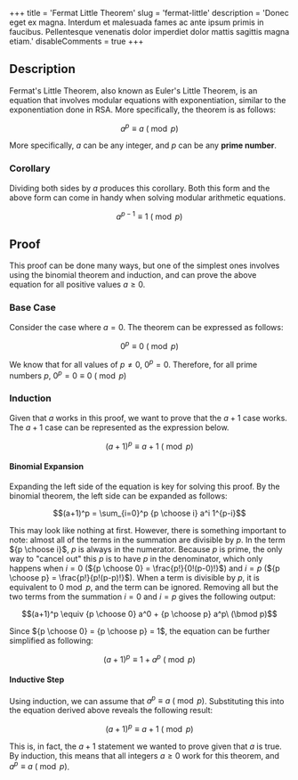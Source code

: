 +++
title = 'Fermat Little Theorem'
slug = 'fermat-little'
description = 'Donec eget ex magna. Interdum et malesuada fames ac ante ipsum primis in faucibus. Pellentesque venenatis dolor imperdiet dolor mattis sagittis magna etiam.'
disableComments = true
+++

## Description

Fermat's Little Theorem, also known as Euler's Little Theorem, is an equation that involves modular equations with exponentiation, similar to the exponentiation done in RSA. More specifically, the theorem is as follows:

$$a^p \equiv a\ (\bmod p)$$

More specifically, $a$ can be any integer, and $p$ can be any **prime number**.

### Corollary

Dividing both sides by $a$ produces this corollary. Both this form and the above form can come in handy when solving modular arithmetic equations.

$$a^{p-1} \equiv 1\ (\bmod p)$$

## Proof

This proof can be done many ways, but one of the simplest ones involves using the binomial theorem and induction, and can prove the above equation for all positive values $a \geq 0$.

### Base Case

Consider the case where $a = 0$. The theorem can be expressed as follows:

$$0^{p} \equiv 0\ (\bmod p)$$

We know that for all values of $p \neq 0$, $0^p = 0$. Therefore, for all prime numbers $p$, $0^p = 0 \equiv 0\ (\bmod p)$

### Induction

Given that $a$ works in this proof, we want to prove that the $a+1$ case works. The $a+1$ case can be represented as the expression below.

$$(a+1)^p \equiv a+1\ (\bmod p)$$

#### Binomial Expansion

Expanding the left side of the equation is key for solving this proof. By the binomial theorem, the left side can be expanded as follows:

$$(a+1)^p = \sum_{i=0}^p {p \choose i} a^i 1^{p-i}$$

This may look like nothing at first. However, there is something important to note: almost all of the terms in the summation are divisible by $p$. In the term ${p \choose i}$, $p$ is always in the numerator. Because $p$ is prime, the only way to "cancel out" this $p$ is to have $p$ in the denominator, which only happens when $i=0$ (${p \choose 0} = \frac{p!}{0!(p-0)!}$) and $i=p$ (${p \choose p} = \frac{p!}{p!(p-p)!}$). When a term is divisible by $p$, it is equivalent to $0 \bmod p$, and the term can be ignored. Removing all but the two terms from the summation $i=0$ and $i=p$ gives the following output:

$$(a+1)^p \equiv {p \choose 0} a^0 + {p \choose p} a^p\ (\bmod p)$$

Since ${p \choose 0} = {p \choose p} = 1$, the equation can be further simplified as following:

$$(a+1)^p \equiv 1 + a^p\ (\bmod p)$$

#### Inductive Step

Using induction, we can assume that $a^p \equiv a\ (\bmod p)$. Substituting this into the equation derived above reveals the following result:

$$(a+1)^p \equiv a + 1\ (\bmod p)$$

This is, in fact, the $a+1$ statement we wanted to prove given that $a$ is true. By induction, this means that all integers $a \geq 0$ work for this theorem, and $a^p \equiv a\ (\bmod p)$.